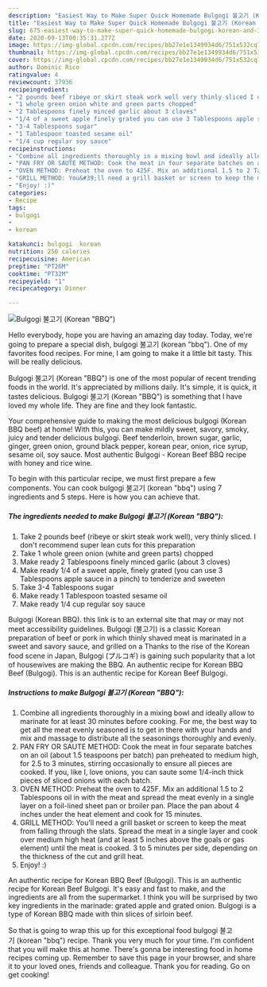 ```yaml
---
description: "Easiest Way to Make Super Quick Homemade Bulgogi 불고기 (Korean &amp;#34;BBQ&amp;#34;)"
title: "Easiest Way to Make Super Quick Homemade Bulgogi 불고기 (Korean &amp;#34;BBQ&amp;#34;)"
slug: 675-easiest-way-to-make-super-quick-homemade-bulgogi-korean-and-34-bbq-and-34
date: 2020-09-13T00:35:31.277Z
image: https://img-global.cpcdn.com/recipes/bb27e1e1349934d6/751x532cq70/bulgogi-불고기-korean-bbq-recipe-main-photo.jpg
thumbnail: https://img-global.cpcdn.com/recipes/bb27e1e1349934d6/751x532cq70/bulgogi-불고기-korean-bbq-recipe-main-photo.jpg
cover: https://img-global.cpcdn.com/recipes/bb27e1e1349934d6/751x532cq70/bulgogi-불고기-korean-bbq-recipe-main-photo.jpg
author: Dominic Rice
ratingvalue: 4
reviewcount: 37936
recipeingredient:
- "2 pounds beef ribeye or skirt steak work well very thinly sliced I dont recommend super lean cuts for this preparation"
- "1 whole green onion white and green parts chopped"
- "2 Tablespoons finely minced garlic about 3 cloves"
- "1/4 of a sweet apple finely grated you can use 3 Tablespoons apple sauce in a pinch to tenderize and sweeten"
- "3-4 Tablespoons sugar"
- "1 Tablespoon toasted sesame oil"
- "1/4 cup regular soy sauce"
recipeinstructions:
- "Combine all ingredients thoroughly in a mixing bowl and ideally allow to marinate for at least 30 minutes before cooking. For me, the best way to get all the meat evenly seasoned is to get in there with your hands and mix and massage to distribute all the seasonings thoroughly and evenly."
- "PAN FRY OR SAUTE METHOD: Cook the meat in four separate batches on an oil (about 1.5 teaspoons per batch) pan preheated to medium high, for 2.5 to 3 minutes, stirring occasionally to ensure all pieces are cooked. If you, like I, love onions, you can saute some 1/4-inch thick pieces of sliced onions with each batch."
- "OVEN METHOD: Preheat the oven to 425F. Mix an additional 1.5 to 2 Tablespoons oil in with the meat and spread the meat evenly in a single layer on a foil-lined sheet pan or broiler pan. Place the pan about 4 inches under the heat element and cook for 15 minutes."
- "GRILL METHOD: You&#39;ll need a grill basket or screen to keep the meat from falling through the slats. Spread the meat in a single layer and cook over medium high heat (and at least 5 inches above the goals or gas element) until the meat is cooked. 3 to 5 minutes per side, depending on the thickness of the cut and grill heat."
- "Enjoy! :)"
categories:
- Recipe
tags:
- bulgogi
- 
- korean

katakunci: bulgogi  korean 
nutrition: 250 calories
recipecuisine: American
preptime: "PT26M"
cooktime: "PT32M"
recipeyield: "1"
recipecategory: Dinner

---
```



![Bulgogi 불고기 (Korean &#34;BBQ&#34;)](https://img-global.cpcdn.com/recipes/bb27e1e1349934d6/751x532cq70/bulgogi-불고기-korean-bbq-recipe-main-photo.jpg)

Hello everybody, hope you are having an amazing day today. Today, we're going to prepare a special dish, bulgogi 불고기 (korean &#34;bbq&#34;). One of my favorites food recipes. For mine, I am going to make it a little bit tasty. This will be really delicious.

Bulgogi 불고기 (Korean &#34;BBQ&#34;) is one of the most popular of recent trending foods in the world. It's appreciated by millions daily. It's simple, it is quick, it tastes delicious. Bulgogi 불고기 (Korean &#34;BBQ&#34;) is something that I have loved my whole life. They are fine and they look fantastic.

Your comprehensive guide to making the most delicious bulgogi (Korean BBQ beef) at home! With this, you can make mildly sweet, savory, smoky, juicy and tender delicious bulgogi. Beef tenderloin, brown sugar, garlic, ginger, green onion, ground black pepper, korean pear, onion, rice syrup, sesame oil, soy sauce. Most authentic Bulgogi - Korean Beef BBQ recipe with honey and rice wine.


To begin with this particular recipe, we must first prepare a few components. You can cook bulgogi 불고기 (korean &#34;bbq&#34;) using 7 ingredients and 5 steps. Here is how you can achieve that.

<!--inarticleads1-->

##### The ingredients needed to make Bulgogi 불고기 (Korean &#34;BBQ&#34;):

1. Take 2 pounds beef (ribeye or skirt steak work well), very thinly sliced. I don&#39;t recommend super lean cuts for this preparation
1. Take 1 whole green onion (white and green parts) chopped
1. Make ready 2 Tablespoons finely minced garlic (about 3 cloves)
1. Make ready 1/4 of a sweet apple, finely grated (you can use 3 Tablespoons apple sauce in a pinch) to tenderize and sweeten
1. Take 3-4 Tablespoons sugar
1. Make ready 1 Tablespoon toasted sesame oil
1. Make ready 1/4 cup regular soy sauce


Bulgogi (Korean BBQ). this link is to an external site that may or may not meet accessibility guidelines. Bulgogi (불고기) is a classic Korean preparation of beef or pork in which thinly shaved meat is marinated in a sweet and savory sauce, and grilled on a Thanks to the rise of the Korean food scene in Japan, Bulgogi (プルコギ) is gaining such popularity that a lot of housewives are making the BBQ. An authentic recipe for Korean BBQ Beef (Bulgogi). This is an authentic recipe for Korean Beef Bulgogi. 

<!--inarticleads2-->

##### Instructions to make Bulgogi 불고기 (Korean &#34;BBQ&#34;):

1. Combine all ingredients thoroughly in a mixing bowl and ideally allow to marinate for at least 30 minutes before cooking. For me, the best way to get all the meat evenly seasoned is to get in there with your hands and mix and massage to distribute all the seasonings thoroughly and evenly.
1. PAN FRY OR SAUTE METHOD: Cook the meat in four separate batches on an oil (about 1.5 teaspoons per batch) pan preheated to medium high, for 2.5 to 3 minutes, stirring occasionally to ensure all pieces are cooked. If you, like I, love onions, you can saute some 1/4-inch thick pieces of sliced onions with each batch.
1. OVEN METHOD: Preheat the oven to 425F. Mix an additional 1.5 to 2 Tablespoons oil in with the meat and spread the meat evenly in a single layer on a foil-lined sheet pan or broiler pan. Place the pan about 4 inches under the heat element and cook for 15 minutes.
1. GRILL METHOD: You&#39;ll need a grill basket or screen to keep the meat from falling through the slats. Spread the meat in a single layer and cook over medium high heat (and at least 5 inches above the goals or gas element) until the meat is cooked. 3 to 5 minutes per side, depending on the thickness of the cut and grill heat.
1. Enjoy! :)


An authentic recipe for Korean BBQ Beef (Bulgogi). This is an authentic recipe for Korean Beef Bulgogi. It&#39;s easy and fast to make, and the ingredients are all from the supermarket. I think you will be surprised by two key ingredients in the marinade: grated apple and grated onion. Bulgogi is a type of Korean BBQ made with thin slices of sirloin beef. 

So that is going to wrap this up for this exceptional food bulgogi 불고기 (korean &#34;bbq&#34;) recipe. Thank you very much for your time. I'm confident that you will make this at home. There's gonna be interesting food in home recipes coming up. Remember to save this page in your browser, and share it to your loved ones, friends and colleague. Thank you for reading. Go on get cooking!
